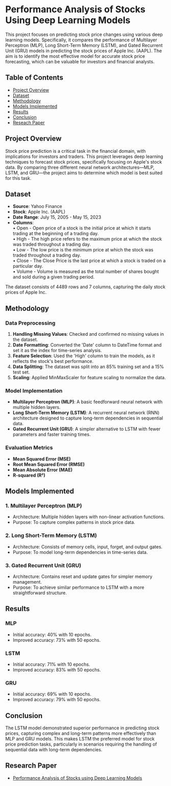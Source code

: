 # Performance Analysis of Stocks Using Deep Learning Models

This project focuses on predicting stock price changes using various deep learning models. Specifically, it compares the performance of Multilayer Perceptron (MLP), Long Short-Term Memory (LSTM), and Gated Recurrent Unit (GRU) models in predicting the stock prices of Apple Inc. (AAPL). The aim is to identify the most effective model for accurate stock price forecasting, which can be valuable for investors and financial analysts.

## Table of Contents

- [Project Overview](#project-overview)
- [Dataset](#dataset)
- [Methodology](#methodology)
- [Models Implemented](#models-implemented)
- [Results](#results)
- [Conclusion](#conclusion)
- [Reseach Paper](#research-paper)

## Project Overview

Stock price prediction is a critical task in the financial domain, with implications for investors and traders. This project leverages deep learning techniques to forecast stock prices, specifically focusing on Apple's stock data. By comparing three different neural network architectures—MLP, LSTM, and GRU—the project aims to determine which model is best suited for this task.

## Dataset

- **Source**: Yahoo Finance
- **Stock**: Apple Inc. (AAPL)
- **Date Range**: July 15, 2005 - May 15, 2023
- **Columns**:  
• Open - Open price of a stock is the initial price at which it starts trading at the beginning of a trading day.  
• High - The high price refers to the maximum price at which the stock was traded throughout a trading day.  
• Low - The low price is the minimum price at which the stock was traded throughout a trading day.  
• Close - The Close Price is the last price at which a stock is traded on a particular day.  
• Volume - Volume is measured as the total number of shares bought and sold during a given trading period.  

The dataset consists of 4489 rows and 7 columns, capturing the daily stock prices of Apple Inc.  

## Methodology

### Data Preprocessing

1. **Handling Missing Values**: Checked and confirmed no missing values in the dataset.
2. **Date Formatting**: Converted the 'Date' column to DateTime format and set it as the index for time-series analysis.
3. **Feature Selection**: Used the 'High' column to train the models, as it reflects the stock's best performance.
4. **Data Splitting**: The dataset was split into an 85% training set and a 15% test set.
5. **Scaling**: Applied MinMaxScaler for feature scaling to normalize the data.

### Model Implementation

- **Multilayer Perceptron (MLP)**: A basic feedforward neural network with multiple hidden layers.
- **Long Short-Term Memory (LSTM)**: A recurrent neural network (RNN) architecture designed to capture long-term dependencies in sequential data.
- **Gated Recurrent Unit (GRU)**: A simpler alternative to LSTM with fewer parameters and faster training times.

### Evaluation Metrics

- **Mean Squared Error (MSE)**
- **Root Mean Squared Error (RMSE)**
- **Mean Absolute Error (MAE)**
- **R-squared (R²)**

## Models Implemented

### 1. Multilayer Perceptron (MLP)
- Architecture: Multiple hidden layers with non-linear activation functions.
- Purpose: To capture complex patterns in stock price data.

### 2. Long Short-Term Memory (LSTM)
- Architecture: Consists of memory cells, input, forget, and output gates.
- Purpose: To model long-term dependencies in time-series data.

### 3. Gated Recurrent Unit (GRU)
- Architecture: Contains reset and update gates for simpler memory management.
- Purpose: To achieve similar performance to LSTM with a more straightforward structure.

## Results

### MLP
- Initial accuracy: 40% with 10 epochs.
- Improved accuracy: 73% with 50 epochs.

### LSTM
- Initial accuracy: 71% with 10 epochs.
- Improved accuracy: 83% with 50 epochs.

### GRU
- Initial accuracy: 69% with 10 epochs.
- Improved accuracy: 79% with 50 epochs.

## Conclusion

The LSTM model demonstrated superior performance in predicting stock prices, capturing complex and long-term patterns more effectively than MLP and GRU models. This makes LSTM the preferred model for stock price prediction tasks, particularly in scenarios requiring the handling of sequential data with long-term dependencies.

## Research Paper

- [Performance Analysis of Stocks using Deep Learning Models](https://authors.elsevier.com/sd/article/S1877-0509(24)00624-0)
